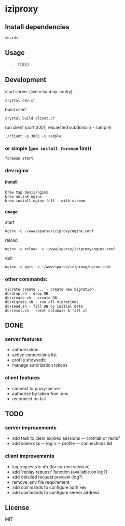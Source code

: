# iziproxy

## Install dependencies
```
shards
```

## Usage

> TODO

## Development
start server (live reload by sentry)

```
crystal dev.cr
```

build client

```
crystal build client.cr
```

run client (port 3001, requested subdomain - sample)

```
./client -p 3001 -s sample
```
### or simple (```gem install foreman``` first)
```
foreman start
```

### dev nginx

#### install

```
brew tap denji/nginx
brew unlink nginx
brew install nginx-full --with-stream
```

#### usage

start
```
nginx -c ~/www/sparse/iziproxy/nginx.conf
```
reload
```
nginx -s reload -c ~/www/sparse/iziproxy/nginx.conf
```
quit
```
nginx -s quit -c ~/www/sparse/iziproxy/nginx.conf
```

### other commands:

```
micrate create ... - create new migration
db/drop.sh - drop DB
db/create.sh - create DB
db/migrate.sh - run all migrations
db/seed.sh - fill DB by initial data
db/reset.sh - reset database & fill it
```

## DONE
### server features
 - authorization
 - active connections list
 - profile show/edit
 - manage autorization tokens

### client features
 - connect to proxy-server
 - authorize by token fron .env
 - reconnect on fail

## TODO
### server improvements
 - add task to clear expired sessions
 -- crontab or redis?
 - add some css
 -- login
 -- profile
 -- connections list

### client improvements
 - log requests in db (for current session)
 - add 'replay request' function (available on log?)
 - add detailed request preview (log?)
 - remove .env file requirement
 - add commands to configure auth key
 - add commands to configure server address

## License
MIT

